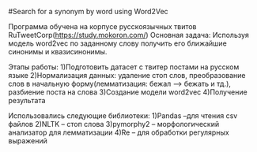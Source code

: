 #Search for a synonym by word using Word2Vec

Программа обучена на корпусе русскоязычных твитов RuTweetCorp(https://study.mokoron.com/)
Основная задача: Используя модель word2vec по заданному слову получить его ближайшие синонимы и квазисинонимы.

Этапы работы:
1)Подготовить датасет с твитер постами на русском языке
2)Нормализация данных: удаление стоп слов, преобразование слов в начальную форму(лемматизация: бежал –> бежать и тд.), разбиение поста на слова 
3)Создание модели word2vec
4)Получение результата

Использовались следующие библиотеки:
1)Pandas –для чтения csv файлов
2)NLTK – стоп слова
3)pymorphy2 – морфологический анализатор для лемматизации
4)Re – для обработки регулярных выражений


